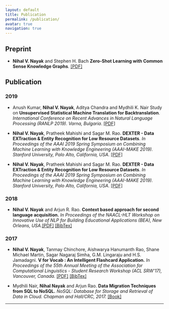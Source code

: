 ```yaml
---
layout: default
title: Publication
permalink: /publication/
avatar: true
navigation: true
---
```

## Preprint

- **Nihal V. Nayak** and Stephen H. Bach **Zero-Shot Learning with Common Sense Knowledge Graphs**. [\[PDF\]](https://arxiv.org/abs/2006.10713)

## Publication

### 2019

- Anush Kumar, **Nihal V. Nayak**, Aditya Chandra and Mydhili K. Nair Study on **Unsupervised Statistical Machine Translation for Backtranslation**. *International Conference on Recent Advances in Natural Language Processing (RANLP 2019). Varna, Bulgaria*. [\[PDF\]](https://www.aclweb.org/anthology/R19-1068.pdf)

- **Nihal V. Nayak**, Pratheek Mahishi and Sagar M. Rao. **DEXTER - Data EXTraction & Entity Recognition for Low Resource Datasets**. *In Proceedings of the AAAI 2019 Spring Symposium on Combining Machine Learning with Knowledge Engineering (AAAI-MAKE 2019). Stanford University, Palo Alto, California, USA*. [\[PDF\]](/assets/papers/2019/dexter_aaai_make.pdf)

- **Nihal V. Nayak**, Pratheek Mahishi and Sagar M. Rao. **DEXTER - Data EXTraction & Entity Recognition for Low Resource Datasets**. *In Proceedings of the AAAI 2019 Spring Symposium on Combining Machine Learning with Knowledge Engineering (AAAI-MAKE 2019). Stanford University, Palo Alto, California, USA*. [\[PDF\]](/assets/papers/2019/dexter_aaai_make.pdf)

### 2018
- **Nihal V. Nayak** and Arjun R. Rao. **Context based approach for second language acquisition.** *In Proceedings of the NAACL-HLT Workshop on Innovative Use of NLP for Building Educational Applications (BEA), New Orleans, USA.*[\[PDF\]](http://www.aclweb.org/anthology/W18-0524) [\[BibTex\]](http://www.aclweb.org/anthology/W18-0524.bib)

### 2017
- **Nihal V. Nayak**, Tanmay Chinchore, Aishwarya Hanumanth Rao, Shane Michael Martin, Sagar Nagaraj Simha, G.M. Lingaraju and H.S. Jamadagni. **V for Vocab : An Intelligent Flashcard Application.** *In Proceedings of the 55th Annual Meeting of the Association for Computational Linguistics - Student Research Workshop (ACL SRW'17), Vancouver, Canada.* [\[PDF\]](http://aclweb.org/anthology/P/P17/P17-3005.pdf) [\[BibTex\]](http://aclweb.org/anthology/P/P17/P17-3005.bib)

- Mydhili Nair, **Nihal Nayak** and Arjun Rao. **Data Migration Techniques from SQL to NoSQL.** *NoSQL: Database for Storage and Retrieval of Data in Cloud. Chapman and Hall/CRC, 2017.* [\[Book\]](https://www.crcpress.com/NoSQL-Database-for-Storage-and-Retrieval-of-Data-in-Cloud/Deka/p/book/9781498784368)

---


